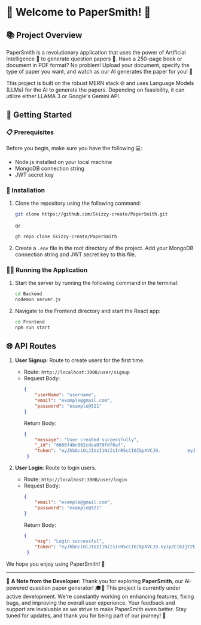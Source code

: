 
# 🚀 Welcome to PaperSmith! 🎉

## 📚 Project Overview
PaperSmith is a revolutionary application that uses the power of Artificial Intelligence 🧠 to generate question papers 📄. Have a 250-page book or document in PDF format? No problem! Upload your document, specify the type of paper you want, and watch as our AI generates the paper for you! 🎉

This project is built on the robust MERN stack 🌐 and uses Language Models (LLMs) for the AI to generate the papers. Depending on feasibility, it can utilize either LLAMA 3 or Google's Gemini API.

## 🚀 Getting Started

### 📋 Prerequisites
Before you begin, make sure you have the following 💻:
- Node.js installed on your local machine
- MongoDB connection string
- JWT secret key

### 💾 Installation
1. Clone the repository using the following command:
   ```bash
   git clone https://github.com/Skizzy-create/PaperSmith.git
   ```
   or 
   ```bash
   gh repo clone Skizzy-create/PaperSmith
   ```
2. Create a `.env` file in the root directory of the project. Add your MongoDB connection string and JWT secret key to this file.

### 🏃‍♂️ Running the Application
1. Start the server by running the following command in the terminal:
   ```bash
   cd Backend
   nodemon server.js
   ```
2. Navigate to the Frontend directory and start the React app:
   ```bash
   cd Frontend
   npm run start
   ```

## 🌐 API Routes

1. **User Signup**: Route to create users for the first time.
   - Route: `http://localhost:3000/user/signup`
   - Request Body:
     ```json
     {
         "userName": "username",
         "email": "example@gmail.com",
         "password": "example@321"
     }
     ```
     Return Body:
     ```json
     {
         "message": "User created successfully",
         "_id": "6666f4bc062cdea070fdf0af",
         "token": "eyJhbGciOiJIUzI1NiIsInR5cCI6IkpXVCJ9.          eyJpZCI6IjY2NjZmNGJjMDYyY2RlYTA3MGZkZjBhZiIsImVtYWlsIjoiZXhhbXBsZUBnbWFpbC5jb20iLCJpYXQiOjE3MTgwMjMzNTZ9.QiIcomdH8VhY6rlKuynBLmSM-KcHNMfPIVMBx7zy-Rg"
      }
     ```
   

2. **User Login**: Route to login users.
   - Route: `http://localhost:3000/user/login`
   - Request Body:
     ```json
     {
         "email": "example@gmail.com",
         "password": "example@321"
     }
     ```
      Return Body:
     ```json
     {
         "msg": "Login successful",
         "token": "eyJhbGciOiJIUzI1NiIsInR5cCI6IkpXVCJ9.eyJpZCI6IjY2NjZlZjYzMDAwZWQxODUxNzcxYTRhMSIsImVtYWlsIjoiYXNsaWFrYXJ0aWtAZ21haWwuY29tIiwiaWF0IjoxNzE4MDIyMjAwfQ.uV-mMioZmowRRUxQt2ZxHxP508A047AKFsX3jPKXL2U"
      }
     ```

We hope you enjoy using PaperSmith! 🎉

---
🚧 **A Note from the Developer:**
Thank you for exploring **PaperSmith**, our AI-powered question paper generator! 🎓📝 This project is currently under active development. We're constantly working on enhancing features, fixing bugs, and improving the overall user experience. Your feedback and support are invaluable as we strive to make PaperSmith even better. Stay tuned for updates, and thank you for being part of our journey! 🌟
